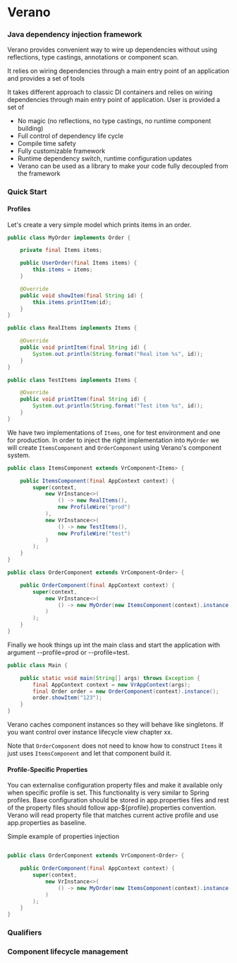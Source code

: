 # Verano
### Java dependency injection framework

Verano provides convenient way to wire up dependencies 
without using reflections, type castings, annotations or component scan. 

It relies on wiring dependencies through a main entry point of an application
and provides a set of tools 

It takes different approach to classic DI containers and relies on
wiring dependencies through main entry point of application.
User is provided a set of  


- No magic (no reflections, no type castings, no runtime component building)
- Full control of dependency life cycle
- Compile time safety
- Fully customizable framework
- Runtime dependency switch, runtime configuration updates
- Verano can be used as a library to make your code fully decoupled from
  the framework

### Quick Start
#### Profiles

Let's create a very simple model which prints items in an order. 
```java
public class MyOrder implements Order {

    private final Items items;

    public UserOrder(final Items items) {
        this.items = items;
    }

    @Override
    public void showItem(final String id) {
        this.items.printItem(id);
    }
}
```
```java
public class RealItems implements Items {

    @Override
    public void printItem(final String id) {
        System.out.println(String.format("Real item %s", id));
    }
}
```
```java
public class TestItems implements Items {

    @Override
    public void printItem(final String id) {
        System.out.println(String.format("Test item %s", id));
    }
}
```
We have two implementations of `Items`, one for test environment and one
for production. In order to inject the right implementation into `MyOrder` we
will create `ItemsComponent` and `OrderComponent` using Verano's component
system.
```java
public class ItemsComponent extends VrComponent<Items> {

    public ItemsComponent(final AppContext context) {
        super(context,
            new VrInstance<>(
                () -> new RealItems(),
                new ProfileWire("prod")
            ),
            new VrInstance<>(
                () -> new TestItems(),
                new ProfileWire("test")
            )
        );
    }
}
```
```java
public class OrderComponent extends VrComponent<Order> {

    public OrderComponent(final AppContext context) {
        super(context,
            new VrInstance<>(
                () -> new MyOrder(new ItemsComponent(context).instance())
            )
        );
    }
}
```
Finally we hook things up int the main class and start the application with
argument --profile=prod or --profile=test.
```java
public class Main {

    public static void main(String[] args) throws Exception {
        final AppContext context = new VrAppContext(args);
        final Order order = new OrderComponent(context).instance();
        order.showItem("123");
    }
}
```
Verano caches component instances so they will behave like singletons. 
If you want control over instance lifecycle view chapter xx.
 
Note that `OrderComponent` does not need to know how to construct `Items` 
it just uses `ItemsComponent` and let that component build it.

#### Profile-Specific Properties
You can externalise configuration property files and make it available only
when specific profile is set. This functionality is very similar to Spring profiles.
Base configuration should be stored in app.properties files and rest of the 
property files should follow app-${profile}.properties convention.
Verano will read property file that matches current active profile and use
app.properties as baseline.

Simple example of properties injection
```java


```

```java
public class OrderComponent extends VrComponent<Order> {

    public OrderComponent(final AppContext context) {
        super(context,
            new VrInstance<>(
                () -> new MyOrder(new ItemsComponent(context).instance())
            )
        );
    }
}
```

### 


### Qualifiers

### Component lifecycle management
